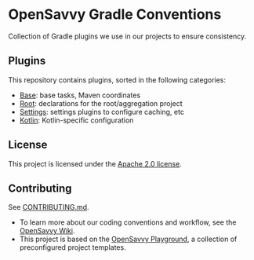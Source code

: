 # OpenSavvy Gradle Conventions

Collection of Gradle plugins we use in our projects to ensure consistency.

## Plugins

This repository contains plugins, sorted in the following categories:

- [Base](base): base tasks, Maven coordinates
- [Root](root): declarations for the root/aggregation project
- [Settings](settings): settings plugins to configure caching, etc
- [Kotlin](kotlin): Kotlin-specific configuration

## License

This project is licensed under the [Apache 2.0 license](LICENSE).

## Contributing

See [CONTRIBUTING.md](CONTRIBUTING.md).
- To learn more about our coding conventions and workflow, see the [OpenSavvy Wiki](https://gitlab.com/opensavvy/wiki/-/blob/main/README.md#wiki).
- This project is based on the [OpenSavvy Playground](docs/playground/README.md), a collection of preconfigured project templates.
